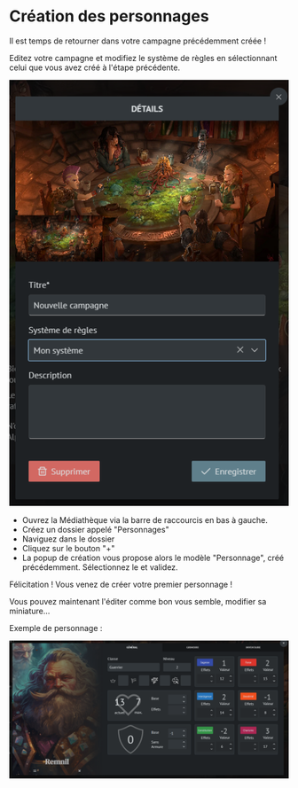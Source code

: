 # Création des personnages

Il est temps de retourner dans votre campagne précédemment créée !

Editez votre campagne et modifiez le système de règles en sélectionnant celui que vous avez créé à l'étape précédente.

![Paramètre d'une campagne](../../../_media/fr/quickstart/campaign/campaign_settings.png)

- Ouvrez la Médiathèque via la barre de raccourcis en bas à gauche.
- Créez un dossier appelé "Personnages"
- Naviguez dans le dossier
- Cliquez sur le bouton "+"
- La popup de création vous propose alors le modèle "Personnage", créé précédemment. Sélectionnez le et validez.

Félicitation ! Vous venez de créer votre premier personnage !

Vous pouvez maintenant l'éditer comme bon vous semble, modifier sa miniature...

Exemple de personnage :

![Personnage](../../../_media/fr/quickstart/campaign/character.png)
